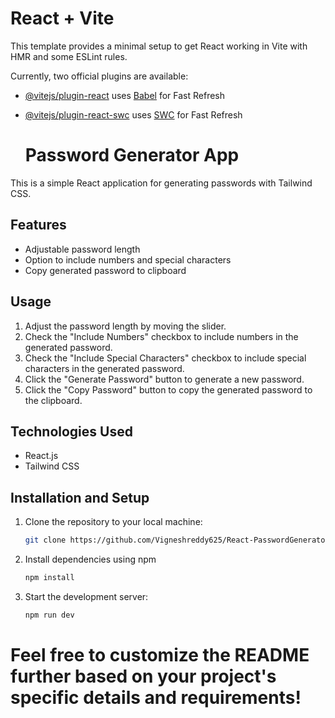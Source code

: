 # React + Vite

This template provides a minimal setup to get React working in Vite with HMR and some ESLint rules.

Currently, two official plugins are available:

- [@vitejs/plugin-react](https://github.com/vitejs/vite-plugin-react/blob/main/packages/plugin-react/README.md) uses [Babel](https://babeljs.io/) for Fast Refresh
- [@vitejs/plugin-react-swc](https://github.com/vitejs/vite-plugin-react-swc) uses [SWC](https://swc.rs/) for Fast Refresh

  # Password Generator App

This is a simple React application for generating passwords with Tailwind CSS.

## Features

- Adjustable password length
- Option to include numbers and special characters
- Copy generated password to clipboard

## Usage

1. Adjust the password length by moving the slider.
2. Check the "Include Numbers" checkbox to include numbers in the generated password.
3. Check the "Include Special Characters" checkbox to include special characters in the generated password.
4. Click the "Generate Password" button to generate a new password.
5. Click the "Copy Password" button to copy the generated password to the clipboard.

## Technologies Used

- React.js
- Tailwind CSS

## Installation and Setup

1. Clone the repository to your local machine:

   ```bash
   git clone https://github.com/Vigneshreddy625/React-PasswordGenerator.git

2. Install dependencies using npm
   
    ```bash
    npm install
    
4. Start the development server:

   ```bash
   npm run dev

# Feel free to customize the README further based on your project's specific details and requirements!
   

